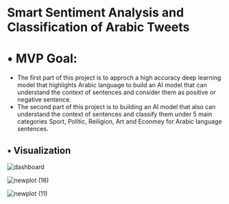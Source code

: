 
# Smart Sentiment Analysis and Classification of Arabic Tweets 

# • MVP Goal:

- The first part of this project is to approch a high accuracy deep learning model that highlights Arabic language to build an AI model that can understand the context of sentences and consider them as positive or negative sentence.</br> 
- The second part of this project is to building an AI model that also can understand the context of sentences and classify them under 5 main categories Sport, Politic, Reiligion, Art and Econmey for Arabic language sentences. 
## •	Visualization


![dashboard](https://user-images.githubusercontent.com/74211933/150449524-fbb9fa4f-9286-4b24-8f20-46a0f127f4d4.PNG)
  
![newplot (16)](https://user-images.githubusercontent.com/74211933/150437831-85060083-3b97-4dac-92ab-68b68ba0e7e2.png)


![newplot (11)](https://user-images.githubusercontent.com/74211933/150437783-bf0ea1e8-6532-4016-9b78-84572282c2a7.png)

